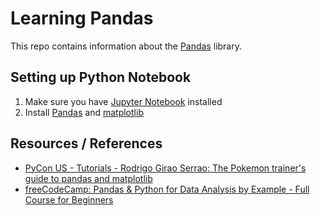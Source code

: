 # Learning Pandas

This repo contains information about the [Pandas](https://pandas.pydata.org/) library.

## Setting up Python Notebook
1. Make sure you have [Jupyter Notebook](https://www.jupyter.org/) installed
2. Install [Pandas](https://pandas.pydata.org/) and [matplotlib](https://matplotlib.org/)

## Resources / References
- [PyCon US - Tutorials - Rodrigo Girao Serrao: The Pokemon trainer's guide to pandas and matplotlib](https://www.youtube.com/watch?v=M4CGalfUj0E&list=PL2Uw4_HvXqvYhjub9bw4uDAmNtprgAvlJ&index=20)
- [freeCodeCamp: Pandas & Python for Data Analysis by Example - Full Course for Beginners](https://www.youtube.com/watch?v=gtjxAH8uaP0&t=2006s)